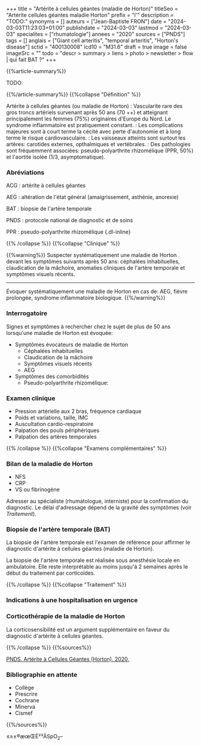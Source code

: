 +++
title = "Artérite à cellules géantes (maladie de Horton)"
titleSeo = "Artérite cellules géantes maladie Horton"
prefix = "l'"
description = "TODO:"
synonyms = []
auteurs = ["Jean-Baptiste FRON"]
date = "2024-03-03T11:23:03+01:00"
publishdate = "2024-03-03"
lastmod = "2024-03-03"
specialites = ["rhumatologie"]
annees = "2020"
sources = ["PNDS"]
tags = []
anglais = ["Giant cell arteritis", "temporal arteritis", "Horton's disease"]
sctid = "400130008"
icd10 = "M31.6"
draft = true
image = false
imageSrc = ""
todo = "descr > summary > liens > photo > newsletter > flow | qui fait BAT ?"
+++

{{%article-summary%}}

TODO:

{{%/article-summary%}}
{{%collapse "Définition" %}}

Artérite à cellules géantes (ou maladie de Horton)
: Vascularite rare des gros troncs artériels survenant après 50 ans (70 ++) et atteignant principalement les femmes (75%) originaires d'Europe du Nord. Le syndrome inflammatoire est pratiquement constant.
: Les complications majeures sont à court terme la cécité avec perte d'autonomie et à long terme le risque cardiovasculaire.
: Les vaisseaux atteints sont surtout les artères: carotides externes, opthalmiques et vertébrales.
: Des pathologies sont fréquemment associées: pseudo-polyarthrite rhizomélique (PPR, 50%) et l'aortite isolée (1/3, asymptomatique).

### Abréviations

ACG
: artérite à cellules géantes

AEG
: altération de l'état général (amaigrissement, asthénie, anorexie)

BAT
: biopsie de l'artère temporale

PNDS
: protocole national de diagnostic et de soins

PPR
: pseudo-polyarthrite rhizomélique
{.dl-inline}

{{% /collapse %}}
{{%collapse "Clinique" %}}

{{%warning%}}
Suspecter systématiquement une maladie de Horton devant les symptômes suivants après 50 ans: céphalées inhabituelles, claudication de la mâchoire, anomalies cliniques de l'artère temporale et symptômes visuels récents.

---

Évoquer systématiquement une maladie de Horton en cas de: AEG, fièvre prolongée, syndrome inflammatoire biologique.
{{%/warning%}}

### Interrogatoire

Signes et symptômes à rechercher chez le sujet de plus de 50 ans lorsqu'une maladie de Horton est évoquée:

- Symptômes évocateurs de maladie de Horton
  - Céphalées inhabituelles
  - Claudication de la mâchoire
  - Symptômes visuels récents
  - AEG
- Symptômes des comorbidités
  - Pseudo-polyarthrite rhizomélique:

### Examen clinique

- Pression artérielle aux 2 bras, fréquence cardiaque
- Poids et variations, taille, IMC
- Auscultation cardio-respiratoire
- Palpation des pouls périphériques
- Palpation des artères temporales

{{% /collapse %}}
{{%collapse "Examens complémentaires" %}}

### Bilan de la maladie de Horton

- NFS
- CRP
- VS ou fibrinogène

Adresser au spécialiste (rhumatologue, interniste) pour la confirmation du diagnostic. Le délai d'adressage dépend de la gravité des symptômes (voir *Traitement*).

### Biopsie de l'artère temporale (BAT)

La biopsie de l'artère temporale est l'examen de référence pour affirmer le diagnostic d'artérite à cellules géantes (maladie de Horton).

La biopsie de l'artère temporale est réalisée sous anesthésie locale en ambulatoire. Elle reste interprétable au moins jusqu'à 2 semaines après le début du traitement par corticoïdes.

{{% /collapse %}}
{{%collapse "Traitement" %}}

### Indications à une hospitalisation en urgence

### Corticothérapie de la maladie de Horton

La corticosensibilité est un argument supplémentaire en faveur du diagnostic d'artérite à cellules géantes.

{{% /collapse %}}
{{%sources%}}

[PNDS. Artérite à Cellules Géantes (Horton). 2020.]()

### Bibliographie en attente

- Collège
- Prescrire
- Cochrane
- Minerva
- Cismef

{{%/sources%}}

≤≥±®æœŒÈ²³ÂSpO<sub>2</sub>–
